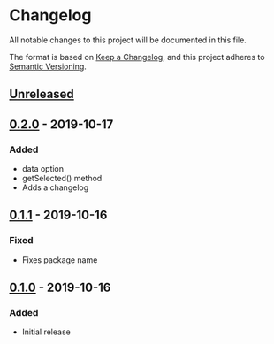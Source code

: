 # Changelog
All notable changes to this project will be documented in this file.

The format is based on [Keep a Changelog](https://keepachangelog.com/en/1.0.0/),
and this project adheres to [Semantic Versioning](https://semver.org/spec/v2.0.0.html).

## [Unreleased]

## [0.2.0] - 2019-10-17
### Added
- data option
- getSelected() method
- Adds a changelog

## [0.1.1]  - 2019-10-16
### Fixed
- Fixes package name

## [0.1.0] - 2019-10-16
### Added
- Initial release

[Unreleased]: https://github.com/freshleafmedia/multi-list-control/compare/0.2.0...HEAD
[0.2.0]: https://github.com/freshleafmedia/multi-list-control/compare/0.1.1...0.2.0
[0.1.1]: https://github.com/freshleafmedia/multi-list-control/compare/0.1.0...0.1.1
[0.1.0]: https://github.com/freshleafmedia/multi-list-control/releases/tag/0.1.0